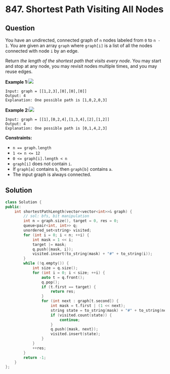 # 847. Shortest Path Visiting All Nodes

## Question

You have an undirected, connected graph of `n` nodes labeled from `0` to `n - 1`. You are given an array `graph` where `graph[i]` is a list of all the nodes connected with node `i` by an edge.

Return _the length of the shortest path that visits every node_. You may start and stop at any node, you may revisit nodes multiple times, and you may reuse edges.

**Example 1:**![](https://assets.leetcode.com/uploads/2021/05/12/shortest1-graph.jpg)

```text
Input: graph = [[1,2,3],[0],[0],[0]]
Output: 4
Explanation: One possible path is [1,0,2,0,3]
```

**Example 2:**![](https://assets.leetcode.com/uploads/2021/05/12/shortest2-graph.jpg)

```text
Input: graph = [[1],[0,2,4],[1,3,4],[2],[1,2]]
Output: 4
Explanation: One possible path is [0,1,4,2,3]
```

**Constraints:**

* `n == graph.length`
* `1 <= n <= 12`
* `0 <= graph[i].length < n`
* `graph[i]` does not contain `i`.
* If `graph[a]` contains `b`, then `graph[b]` contains `a`.
* The input graph is always connected.

## Solution

```cpp
class Solution {
public:
    int shortestPathLength(vector<vector<int>>& graph) {
        // sol: bfs, bit manipulation
        int n = graph.size(), target = 0, res = 0;
        queue<pair<int, int>> q;
        unordered_set<string> visited;
        for (int i = 0; i < n; ++i) {
            int mask = 1 << i;
            target |= mask;
            q.push({mask, i});
            visited.insert(to_string(mask) + "#" + to_string(i));
        }
        while (!q.empty()) {
            int size = q.size();
            for (int i = 0; i < size; ++i) {
                auto t = q.front();
                q.pop();
                if (t.first == target) {
                    return res;
                }
                for (int next : graph[t.second]) {
                    int mask = t.first | (1 << next);
                    string state = to_string(mask) + "#" + to_string(next);
                    if (visited.count(state)) {
                        continue;
                    }
                    q.push({mask, next});
                    visited.insert(state);
                }
            }
            ++res;
        }
        return -1;
    }
};
```

